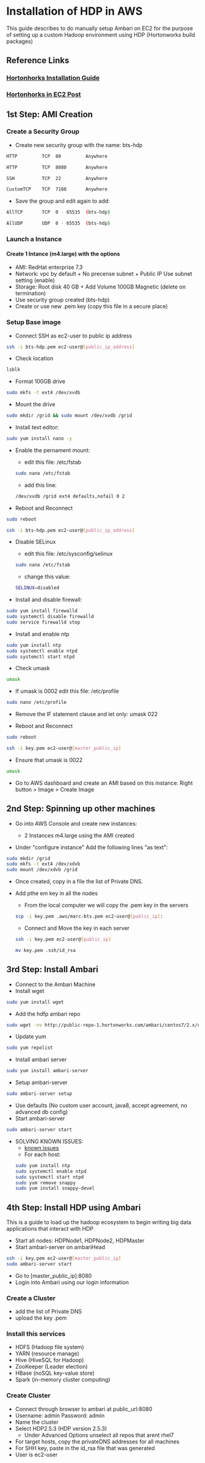 # Installation of HDP in AWS
This guide describes to do manually setup Ambari on EC2 for the purpose of setting up a custom Hadoop environment using HDP (Hortonworks build packages)

## Reference Links
### [Hortonhorks Installation Guide](http://docs.hortonworks.com/HDPDocuments/Ambari-2.4.2.0/bk_ambari-installation/content/ch_Getting_Ready.html)
### [Hortonhorks in EC2 Post](https://hortonworks.com/blog/deploying-hadoop-cluster-amazon-ec2-hortonworks/)

## 1st Step: AMI Creation

### Create a Security Group

* Create new security group with the name: bts-hdp
```bash
HTTP         TCP  80         Anywhere

HTTP         TCP  8080       Anywhere

SSH          TCP  22         Anywhere

CustomTCP    TCP  7180       Anywhere
```
* Save the group and edit again to add:

```bash
AllTCP       TCP  0 - 65535  (bts-hdp)

AllUDP       UDP  0 - 65535  (bts-hdp)
```
### Launch a Instance

#### Create 1 Intance (m4.large) with the options
* AMI: RedHat enterprise 7.3
* Network: vpc by default + No precense subnet + Public IP Use subnet  setting (enable)
* Storage: Root disk 40 GB + Add Volume 100GB Magnetic (delete on termination)
* Use security group created (bts-hdp)
* Create or use new .pem key (copy this file in a secure place)

### Setup Base image
* Connect SSH as ec2-user to public ip address
```bash
ssh -i bts-hdp.pem ec2-user@[public_ip_address]
```
* Check location
```bash
lsblk
```
* Format 100GB drive
```bash
sudo mkfs -t ext4 /dev/xvdb
```
* Mount the drive
```bash
sudo mkdir /grid && sudo mount /dev/xvdb /grid
```

* Install text editor:
```bash
sudo yum install nano -y
```

* Enable the pernament mount:
  * edit this file: /etc/fstab
  ```bash
  sudo nano /etc/fstab
  ```
  * add this line:
  ```bash
  /dev/xvdb /grid ext4 defaults,nofail 0 2
  ```

* Reboot and Reconnect
```bash
sudo reboot

ssh -i bts-hdp.pem ec2-user@[public_ip_address]
```

* Disable SELinux
  * edit this file: /etc/sysconfig/selinux
  ```bash
  sudo nano /etc/fstab
  ```
  * change this value:
  ```bash
  SELINUX=disabled
  ```

* Install and disable firewall:
```bash
sudo yum install firewalld
sudo systemctl disable firewalld
sudo service firewalld stop
```

* Install and enable ntp
```bash
sudo yum install ntp
sudo systemctl enable ntpd
sudo systemctl start ntpd
```
* Check umask
```bash
umask
```
  * If umask is 0002 edit this file: /etc/profile 
  ```bash
  sudo nano /etc/profile 
  ```
  * Remove the IF statement clause and let only: umask 022

* Reboot and Reconnect
```bash
sudo reboot

ssh -i key.pem ec2-user@[master_public_ip]
```

* Ensure that umask is 0022
```bash
umask
```

* Go to AWS dashboard and create an AMI based on this instance:
Right button > Image > Create Image



## 2nd Step: Spinning up other machines

* Go into AWS Console and create new instances:
  * 2 Instances m4.large using the AMI created

* Under "configure instance" Add the following lines "as text":
```bash
sudo mkdir /grid
sudo mkfs -t ext4 /dev/xdvb
sudo mount /dev/xdvb /grid
```
* Once created, copy in a file the list of Private DNS.

* Add pthe em key in all the nodes
  * From the local computer we will copy the .pem key in the servers
  ```bash
  scp -i key.pem .aws/marc-bts.pem ec2-user@[public_ip]:
  ```
  * Connect and Move the key in each server
  ```bash
  ssh -i key.pem ec2-user@[public_ip]

  mv key.pem .ssh/id_rsa
  ```


## 3rd Step: Install Ambari

* Connect to the Ambari Machine
* Install wget
```bash
sudo yum install wget
```
* Add the hdfp ambari repo 
```bash
sudo wget -nv http://public-repo-1.hortonworks.com/ambari/centos7/2.x/updates/2.4.0.1/ambari.repo -O /etc/yum.repos.d/ambari.repo
```
* Update yum
```bash
sudo yum repolist
```
* Install ambari server 
```bash
sudo yum install ambari-server
```
* Setup ambari-server
```bash
sudo ambari-server setup
```
  * Use defaults (No custom user account, java8, accept agreement, no advanced db config)
* Start ambari-server
```bash
sudo ambari-server start
```
* SOLVING KNOWN ISSUES:
  * [known issues](https://docs.hortonworks.com/HDPDocuments/Ambari-2.1.0.0/bk_releasenotes_ambari_2.1.0.0/content/ambari_relnotes-2.1.0.0-known-issues.html)
  * For each host:
  ```bash
  sudo yum install ntp
  sudo systemctl enable ntpd
  sudo systemctl start ntpd
  sudo yum remove snappy
  sudo yum install snappy-devel
  ```


## 4th Step: Install  HDP using Ambari

This is a guide to load up the hadoop ecosystem to begin writing big data applications that interact with HDP

* Start all nodes: HDPNode1, HDPNode2, HDPMaster
* Start ambari-server on ambariHead
```bash
ssh -i key.pem ec2-user@[master_public_ip]
sudo ambari-server start
```
* Go to [master_public_ip]:8080
* Login into Ambari using our login information

### Create a Cluster
* add the list of Private DNS
* upload the key .pem

### Install this services
  * HDFS (Hadoop file system)
  * YARN (resource manage)
  * Hive (HiveSQL for Hadoop)
  * ZooKeeper (Leader election)
  * HBase (noSQL key-value store)
  * Spark (in-memory cluster computing)


### Create Cluster
* Connect through browser to ambari at public_url:8080
* Username: admin Password: admin
* Name the cluster
* Select HDP2.5.3 (HDP version 2.5.3)
  * Under Advanced Options unselect all repos that arent rhel7
* For target hosts, copy the privateDNS addresses for all machines
* For SHH key, paste in the id_rsa file that was generated
* User is ec2-user

